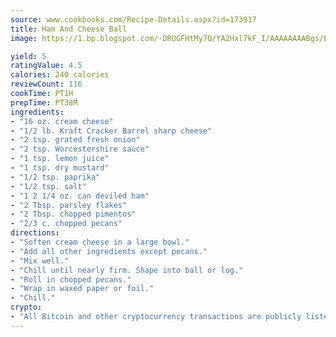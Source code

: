 ```yaml
---
source: www.cookbooks.com/Recipe-Details.aspx?id=173917
title: Ham And Cheese Ball
image: https://1.bp.blogspot.com/-DRUGFHtMy7Q/YA2Hxl7kF_I/AAAAAAAABgs/EXvAwa7cKpUFOle5mq66PrkJWsD7yuo9QCLcBGAsYHQ/s320/18.png

yield: 5
ratingValue: 4.5
calories: 240 calories
reviewCount: 116
cookTime: PT1H
prepTime: PT38M
ingredients:
- "16 oz. cream cheese"
- "1/2 lb. Kraft Cracker Barrel sharp cheese"
- "2 tsp. grated fresh onion"
- "2 tsp. Worcestershire sauce"
- "1 tsp. lemon juice"
- "1 tsp. dry mustard"
- "1/2 tsp. paprika"
- "1/2 tsp. salt"
- "1 2 1/4 oz. can deviled ham"
- "2 Tbsp. parsley flakes"
- "2 Tbsp. chopped pimentos"
- "2/3 c. chopped pecans"
directions:
- "Soften cream cheese in a large bowl."
- "Add all other ingredients except pecans."
- "Mix well."
- "Chill until nearly firm. Shape into ball or log."
- "Roll in chopped pecans."
- "Wrap in waxed paper or foil."
- "Chill."
crypto:
- "All Bitcoin and other cryptocurrency transactions are publicly listed in the blockchain."
---
```

